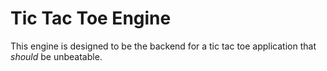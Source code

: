 # Tic Tac Toe Engine
This engine is designed to be the backend for a tic tac toe application that *should* be unbeatable.